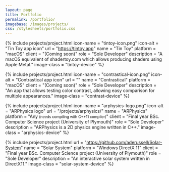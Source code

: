 ```yaml
---
layout: page
title: Portfolio
permalink: /portfolio/
imagebase: /images/projects/
css: /stylesheets/portfolio.css
---
```


{% include projects/project.html 
    icon-name   = "tintoy-icon.png"
    icon-alt    = "Tin Toy app icon"
    url         = "https://tintoy.app"
    name        = "Tin Toy"
    platform    = "macOS"
    client      = "(Coming soon)"
    role        = "Sole Developer"
    description = "A macOS equivalent of shadertoy.com which allows producing shaders using Apple Metal."
    image-class = "tintoy-device"
%}

{% include projects/project.html 
    icon-name   = "contrastical-icon.png"
    icon-alt    = "Contrastical app icon"
    url         = ""
    name        = "Contrastical"
    platform    = "macOS"
    client      = "(Coming soon)"
    role        = "Sole Developer"
    description = "An app that allows testing color contrast, allowing easy comparison for multiple appearances."
    image-class = "contrast-device"
%}


{% include projects/project.html 
	icon-name   = "arphysics-logo.png"
	icon-alt    = "ARPhysics logo"
	url         = "/projects/arphysics/"
	name        = "ARPhysics"
	platform    = "Any <small>(needs compiling with C++11 compiler)</small>"
	client      = "Final year BSc. Computer Science project (University of Plymouth)"
	role        = "Sole Developer"
	description = "ARPhysics is a 2D physics engine written in C++."
	image-class = "arphysics-device"
%}

{% include projects/project.html 
	url         = "https://github.com/aderussell/Solar-System"
	name        = "Solar System"
	platform    = "Windows DirectX 11"
	client      = "Final year BSc. Computer Science project (University of Plymouth)"
	role        = "Sole Developer"
	description = "An interactive solar system written in DirectX11."
	image-class = "solar-system-device"
%}

